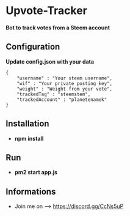 # Upvote-Tracker

**Bot to track votes from a Steem account**

## Configuration 

**Update config.json with your data**

```
{
	"username" : "Your steem username",
	"wif" : "Your private posting key",
	"weight" : "Weight from your vote",
	"trackedTag" : "steemstem",
	"trackedAccount" : "planetenamek"
}
```

## Installation

- **npm install**

## Run

- **pm2 start app.js**

## Informations 
 - Join me on --> https://discord.gg/CcNs5uP
